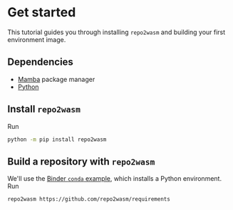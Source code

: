 # Get started

This tutorial guides you through installing `repo2wasm` and building your first environment image.

## Dependencies

- [Mamba](https://github.com/mamba-org/mamba) package manager
- [Python](https://www.python.org/)

## Install `repo2wasm`

Run

```bash
python -m pip install repo2wasm
```

## Build a repository with `repo2wasm`

 We'll use the [Binder `conda` example](https://github.com/binder-examples/conda), which installs a Python environment. Run

 ```bash
 repo2wasm https://github.com/repo2wasm/requirements
 ```